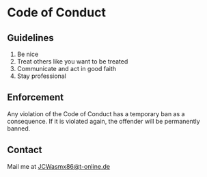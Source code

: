 # Code of Conduct

## Guidelines
1. Be nice
2. Treat others like you want to be treated
3. Communicate and act in good faith
4. Stay professional

## Enforcement
Any violation of the Code of Conduct has a temporary ban as a consequence. If it is violated again, the offender will be permanently banned.

## Contact
Mail me at JCWasmx86@t-online.de
